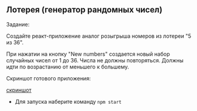 ## Лотерея (генератор рандомных чисел)

Задание:

Создайте реакт-приложение аналог розыгрыша номеров из лотереи "5 из 36". 

При нажатии на кнопку "New numbers" создается новый набор случайных чисел от 1 до 36. Числа не должны повторяться. Должны идти по возрастанию от меньшего к большему.

Скриншот готового приложения:

[скриншот](https://prnt.sc/7gHfyGNZREEg)

* Для запуска наберите команду `npm start`
